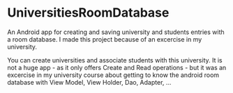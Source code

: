 # UniversitiesRoomDatabase
An Android app for creating and saving university and students entries with a room database. I made this project because of an excercise in my university.

You can create universities and associate students with this university. It is not a huge app - as it only offers Create and Read operations - but it was an excercise in my university course about getting to know the android room database with View Model, View Holder, Dao, Adapter, ...
